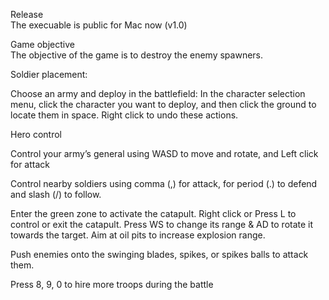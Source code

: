 <p>
Release
<br>
  The execuable is public for Mac now (v1.0)
</p>

<p>
Game objective
<br>
The objective of the game is to destroy the enemy spawners.
</p>
<p>
Soldier placement:
<br>
<p>
Choose an army and deploy in the battlefield: In the character selection menu, click the character you want to deploy, and then click the ground to locate them in space. Right click to undo these actions.
</p>
</p>
<p>
Hero control
  <p>
  Control your army’s general using WASD to move and rotate, and Left click for attack
  </p>
  <p>
  Control nearby soldiers using comma (,) for attack, for period (.) to defend and slash (/) to follow.
  </p>
  <p>
    Enter the green zone to activate the catapult. Right click or Press L to control or exit the catapult. Press WS to change its range & AD to rotate it towards the target. Aim at oil pits to increase explosion range.
  </p>
   <p>
    Push enemies onto the swinging blades, spikes, or spikes balls to attack them.
  </p>
  <p>
    Press 8, 9, 0 to hire more troops during the battle
  </p>
</p>
    
